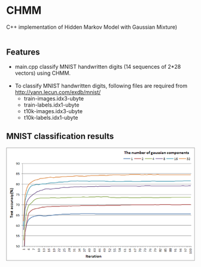 # CHMM
C++ implementation of Hidden Markov Model with Gaussian Mixture)</br></br>

## Features
- main.cpp classify MNIST handwritten digits (14 sequences of 2*28 vectors) using CHMM.</br></br>
- To classify MNIST handwritten digits, following files are required from http://yann.lecun.com/exdb/mnist/
  - train-images.idx3-ubyte
  - train-labels.idx1-ubyte
  - t10k-images.idx3-ubyte
  - t10k-labels.idx1-ubyte

## MNIST classification results
![result](/result.png)
